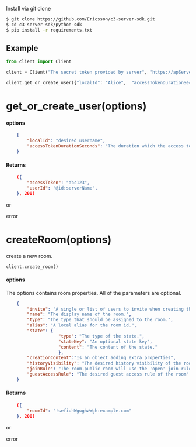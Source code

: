 Install via git clone

```bash
$ git clone https://github.com/Ericsson/c3-server-sdk.git
$ cd c3-server-sdk/python-sdk
$ pip install -r requirements.txt
```

## Example

```python
from client import Client

client = Client("The secret token provided by server", "https://apServer")
```


```python
client.get_or_create_user({"localId": "Alice",  "accessTokenDurationSeconds": 100})
```


# get_or_create_user(options)

#### options
```json
    {
        "localId": "desired username",
        "accessTokenDurationSeconds": "The duration which the access token should be valid"
    }
```

#### Returns

```json
    ({
        "accessToken": "abc123",
        "userId": "@id:serverName",
    }, 200)
```
or


error

# createRoom(options)
create a new room.



```python
client.create_room()
```
#### options
The options contains room properties. All of the parameters are optional.

```json
    {
        "invite": "A single or list of users to invite when creating the room.",
        "name": "The display name of the room.",
        "type": "The type that should be assigned to the room.",
        "alias": "A local alias for the room id.",
        "state": {
                    "type": "The type of the state.",
                    "stateKey": "An optional state key",
                    "content": "The content of the state."
                    },
        "creationContent":"Is an object adding extra properties",
        "historyVisibility": "The desired history visibility of the room.",
        "joinRule": "The room.public room will use the 'open' join rule while a private room will user 'invite'",
        "guestAccessRule": "The desired guest access rule of the room"
    }
```

#### Returns
```json
    ({
        "roomId": "!sefiuhWgwghwWgh:example.com"
    }, 200)
```
or

error


